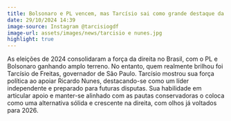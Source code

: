 ```yaml
---
title: Bolsonaro e PL vencem, mas Tarcísio sai como grande destaque da direita
date: 29/10/2024 14:39
image-source: Instagram @tarcisiogdf
image-url: assets/images/news/tarcisio e nunes.jpg
highlight: true
---
```


As eleições de 2024 consolidaram a força da direita no Brasil, com o PL e Bolsonaro ganhando amplo terreno. No entanto, quem realmente brilhou foi Tarcísio de Freitas, governador de São Paulo. Tarcísio mostrou sua força política ao apoiar Ricardo Nunes, destacando-se como um líder independente e preparado para futuras disputas. Sua habilidade em articular apoio e manter-se alinhado com as pautas conservadoras o coloca como uma alternativa sólida e crescente na direita, com olhos já voltados para 2026.
